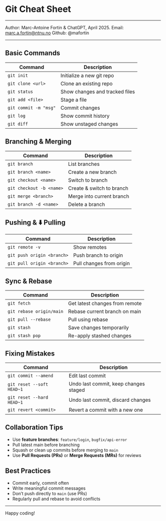 # Git Cheat Sheet
---
Author: Marc-Antoine Fortin & ChatGPT, April 2025.
Email: marc.a.fortin@ntnu.no
Github: @mafortin

---

## Basic Commands

| Command | Description |
|--------|-------------|
| `git init` | Initialize a new git repo |
| `git clone <url>` | Clone an existing repo |
| `git status` | Show changes and tracked files |
| `git add <file>` | Stage a file |
| `git commit -m "msg"` | Commit changes |
| `git log` | Show commit history |
| `git diff` | Show unstaged changes |

## Branching & Merging

| Command | Description |
|--------|-------------|
| `git branch` | List branches |
| `git branch <name>` | Create a new branch |
| `git checkout <name>` | Switch to branch |
| `git checkout -b <name>` | Create & switch to branch |
| `git merge <branch>` | Merge into current branch |
| `git branch -d <name>` | Delete a branch |

## Pushing & ⬇️ Pulling

| Command | Description |
|--------|-------------|
| `git remote -v` | Show remotes |
| `git push origin <branch>` | Push branch to origin |
| `git pull origin <branch>` | Pull changes from origin |

## Sync & Rebase

| Command | Description |
|--------|-------------|
| `git fetch` | Get latest changes from remote |
| `git rebase origin/main` | Rebase current branch on main |
| `git pull --rebase` | Pull using rebase |
| `git stash` | Save changes temporarily |
| `git stash pop` | Re-apply stashed changes |

## Fixing Mistakes

| Command | Description |
|--------|-------------|
| `git commit --amend` | Edit last commit |
| `git reset --soft HEAD~1` | Undo last commit, keep changes staged |
| `git reset --hard HEAD~1` | Undo last commit, discard changes |
| `git revert <commit>` | Revert a commit with a new one |

## Collaboration Tips

- Use **feature branches**: `feature/login`, `bugfix/api-error`
- Pull latest main before branching
- Squash or clean up commits before merging to `main`
- Use **Pull Requests (PRs)** or **Merge Requests (MRs)** for reviews

## Best Practices

- Commit early, commit often
- Write meaningful commit messages
- Don’t push directly to `main` (use PRs)
- Regularly pull and rebase to avoid conflicts

---

Happy coding!
